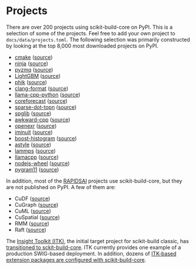# Projects

There are over 200 projects using scikit-build-core on PyPI. This is a selection
of some of the projects. Feel free to add your own project to
`docs/data/projects.toml`. The following selection was primarily constructed by
looking at the top 8,000 most downloaded projects on PyPI.

<!--[[[cog
import cog
import tomllib
from pathlib import Path

DIR = Path(cog.inFile).parent
PROJECTS = DIR / "data/projects.toml"

with PROJECTS.open("rb") as f:
    projects = tomllib.load(f)

for project in projects["project"]:
    pypi = project["pypi"]
    github = project["github"]
    path = project.get("path", "pyproject.toml")

    cog.outl(f"* [{pypi}](https://pypi.org/project/{pypi}) ([source](https://github.com/{github}/blob/HEAD/{path}))")
]]]-->
* [cmake](https://pypi.org/project/cmake) ([source](https://github.com/scikit-build/cmake-python-distributions/blob/HEAD/pyproject.toml))
* [ninja](https://pypi.org/project/ninja) ([source](https://github.com/scikit-build/ninja-python-distributions/blob/HEAD/pyproject.toml))
* [pyzmq](https://pypi.org/project/pyzmq) ([source](https://github.com/zeromq/pyzmq/blob/HEAD/pyproject.toml))
* [LightGBM](https://pypi.org/project/LightGBM) ([source](https://github.com/microsoft/LightGBM/blob/HEAD/python-package/pyproject.toml))
* [phik](https://pypi.org/project/phik) ([source](https://github.com/kaveio/phik/blob/HEAD/pyproject.toml))
* [clang-format](https://pypi.org/project/clang-format) ([source](https://github.com/ssciwr/clang-format-wheel/blob/HEAD/pyproject.toml))
* [llama-cpp-python](https://pypi.org/project/llama-cpp-python) ([source](https://github.com/abetlen/llama-cpp-python/blob/HEAD/pyproject.toml))
* [coreforecast](https://pypi.org/project/coreforecast) ([source](https://github.com/Nixtla/coreforecast/blob/HEAD/pyproject.toml))
* [sparse-dot-topn](https://pypi.org/project/sparse-dot-topn) ([source](https://github.com/ing-bank/sparse_dot_topn/blob/HEAD/pyproject.toml))
* [spglib](https://pypi.org/project/spglib) ([source](https://github.com/spglib/spglib/blob/HEAD/pyproject.toml))
* [awkward-cpp](https://pypi.org/project/awkward-cpp) ([source](https://github.com/scikit-hep/awkward/blob/HEAD/awkward-cpp/pyproject.toml))
* [openexr](https://pypi.org/project/openexr) ([source](https://github.com/AcademySoftwareFoundation/OpenEXR/blob/HEAD/pyproject.toml))
* [iminuit](https://pypi.org/project/iminuit) ([source](https://github.com/scikit-hep/iminuit/blob/HEAD/pyproject.toml))
* [boost-histogram](https://pypi.org/project/boost-histogram) ([source](https://github.com/scikit-hep/iminuit/blob/HEAD/pyproject.toml))
* [astyle](https://pypi.org/project/astyle) ([source](https://github.com/Freed-Wu/astyle-wheel/blob/HEAD/pyproject.toml))
* [lammps](https://pypi.org/project/lammps) ([source](https://github.com/njzjz/lammps-wheel/blob/HEAD/pyproject.toml))
* [llamacpp](https://pypi.org/project/llamacpp) ([source](https://github.com/thomasantony/llamacpp-python/blob/HEAD/pyproject.toml))
* [nodejs-wheel](https://pypi.org/project/nodejs-wheel) ([source](https://github.com/njzjz/nodejs-wheel/blob/HEAD/pyproject.toml))
* [pygram11](https://pypi.org/project/pygram11) ([source](https://github.com/douglasdavis/pygram11/blob/HEAD/pyproject.toml))
<!--[[[end]]] (checksum: a4abb793ffea3e66bfd362c5cc587555)-->


In addition, most of the [RAPIDSAI](https://github.com/rapidsai) projects use scikit-build-core, but they are not published on PyPI. A few of them are:

* CuDF ([source](https://github.com/rapidsai/cudf/blob/HEAD/python/cudf/pyproject.toml))
* CuGraph ([source](https://github.com/rapidsai/cugraph/blob/HEAD/python/cugraph/pyproject.toml))
* CuML ([source](https://github.com/rapidsai/cuml/blob/HEAD/python/cuml/pyproject.toml))
* CuSpatial ([source](https://github.com/rapidsai/cuspatial/blob/HEAD/python/cuspatial/pyproject.toml))
* RMM ([source](https://github.com/rapidsai/rmm/blob/HEAD/python/rmm/pyproject.toml))
* Raft ([source](https://github.com/rapidsai/raft/blob/HEAD/python/pylibraft/pyproject.toml))

The [Insight Toolkit (ITK)](https://docs.itk.org), the initial target project
for scikit-build classic, has [transitioned to
sckit-build-core](https://github.com/InsightSoftwareConsortium/ITKPythonPackage/blob/master/scripts/pyproject.toml.in).
ITK currently provides one example of a production SWIG-based deployment. In
addition, dozens of [ITK-based extension packages are configured with
scikit-build-core](https://github.com/topics/itk-module).
